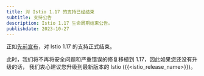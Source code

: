 ```yaml
---
title: 对 Istio 1.17 的支持已经结束
subtitle: 支持公告
description: Istio 1.17 生命周期结束公告。
publishdate: 2023-10-27
---
```


正如[先前宣布](/zh/news/support/announcing-1.17-eol/)，对 Istio 1.17 的支持正式结束。

此时，我们将不再将安全问题和严重错误的修复移植到 1.17，因此如果您还没有升级的话，
我们衷心建议您升级到最新版本的 Istio ({{<istio_release_name>}})。
